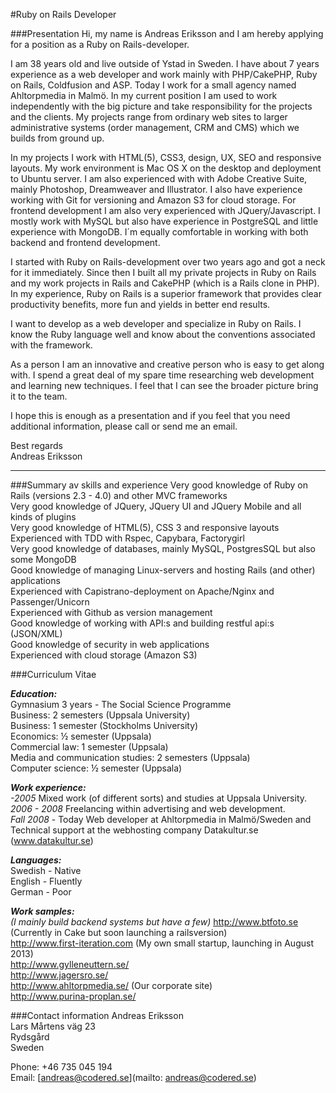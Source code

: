 #Ruby on Rails Developer

###Presentation
Hi, my name is Andreas Eriksson and I am hereby applying for a position as a Ruby on Rails-developer.

I am 38 years old and live outside of Ystad in Sweden. I have about 7 years experience as a web developer and work mainly with PHP/CakePHP, Ruby on Rails, Coldfusion and ASP. Today I work for a small agency named Ahltorpmedia in Malmö. In my current position I am used to work independently with the big picture and take responsibility for the projects and the clients. My projects range from ordinary web sites to larger administrative systems (order management, CRM and CMS) which we builds from ground up. 

In my projects I work with HTML(5), CSS3, design, UX, SEO and responsive layouts. My work environment is Mac OS X on the desktop and deployment to Ubuntu server. I am also experienced with with Adobe Creative Suite, mainly Photoshop, Dreamweaver and Illustrator. I also have experience working with Git for versioning and Amazon S3 for cloud storage. For frontend development I am also very experienced with JQuery/Javascript. I mostly work with MySQL but also have experience in PostgreSQL and little experience with MongoDB. I´m equally comfortable in working with both backend and frontend development. 

I started with Ruby on Rails-development over two years ago and got a neck for it immediately. Since then I built all my private projects in Ruby on Rails and my work projects in Rails and CakePHP (which is a Rails clone in PHP). In my experience, Ruby on Rails is a superior framework that provides clear productivity benefits, more fun and yields in better end results. 

I want to develop as a web developer and specialize in Ruby on Rails. I know the Ruby language well and know about the conventions associated with the framework. 

As a person I am an innovative and creative person who is easy to get along with. I spend a great deal of my spare time researching web development and learning new techniques. I feel that I can see the broader picture bring it to the team.   

I hope this is enough as a presentation and if you feel that you need additional information, please call or send me an email. 

Best regards  
Andreas Eriksson
***

###Summary av skills and experience
Very good knowledge of Ruby on Rails (versions 2.3 - 4.0) and other MVC frameworks  
Very good knowledge of JQuery, JQuery UI and JQuery Mobile and all kinds of plugins  
Very good knowledge of HTML(5),  CSS 3 and responsive layouts  
Experienced with TDD with Rspec, Capybara, Factorygirl  
Very good knowledge of databases, mainly MySQL, PostgresSQL but also some MongoDB  
Good knowledge of managing Linux-servers and hosting Rails (and other) applications  
Experienced with Capistrano-deployment on Apache/Nginx and Passenger/Unicorn  
Experienced with Github as version management  
Good knowledge of working with API:s and building restful api:s (JSON/XML)  
Good knowledge of security in web applications  
Experienced with cloud storage (Amazon S3)  

###Curriculum Vitae

***Education:***  
Gymnasium 3 years - The Social Science Programme  
Business: 2 semesters (Uppsala University)  
Business: 1 semester (Stockholms University)   
Economics: ½ semester (Uppsala)  
Commercial law: 1 semester (Uppsala)  
Media and communication studies: 2 semesters (Uppsala)  
Computer science: ½ semester (Uppsala)  
		
***Work experience:***  
_-2005_ Mixed work (of different sorts) and studies at Uppsala University.  
_2006 - 2008_ Freelancing within advertising and web development.  
_Fall 2008_ - Today	Web developer at Ahltorpmedia in Malmö/Sweden and Technical support at the webhosting company Datakultur.se (www.datakultur.se) 

***Languages:***  
Swedish - Native  
English - Fluently  
German - Poor  

***Work samples:***  
_(I mainly build backend systems but have a few)_
http://www.btfoto.se (Currently in Cake but soon launching a railsversion)  
http://www.first-iteration.com (My own small startup, launching in August 2013)  
http://www.gylleneuttern.se/  
http://www.jagersro.se/  
http://www.ahltorpmedia.se/ (Our corporate site)  
http://www.purina-proplan.se/  


###Contact information
Andreas Eriksson  
Lars Mårtens väg 23  
Rydsgård  
Sweden

Phone: +46 735 045 194  
Email: [andreas@codered.se](mailto: andreas@codered.se)